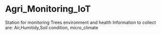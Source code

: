 # Agri_Monitoring_IoT
Station for monitoring Trees environment and health
Information to collect are: Air,Humitidy,Soil condition, micro_climate

